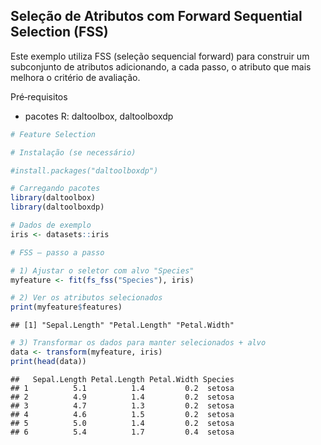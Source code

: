 ## Seleção de Atributos com Forward Sequential Selection (FSS)

Este exemplo utiliza FSS (seleção sequencial forward) para construir um subconjunto de atributos adicionando, a cada passo, o atributo que mais melhora o critério de avaliação.

Pré‑requisitos
- pacotes R: daltoolbox, daltoolboxdp


``` r
# Feature Selection

# Instalação (se necessário)

#install.packages("daltoolboxdp")
```


``` r
# Carregando pacotes
library(daltoolbox)
library(daltoolboxdp)
```



``` r
# Dados de exemplo
iris <- datasets::iris
```


``` r
# FSS — passo a passo

# 1) Ajustar o seletor com alvo "Species"
myfeature <- fit(fs_fss("Species"), iris)

# 2) Ver os atributos selecionados
print(myfeature$features)
```

```
## [1] "Sepal.Length" "Petal.Length" "Petal.Width"
```

``` r
# 3) Transformar os dados para manter selecionados + alvo
data <- transform(myfeature, iris)
print(head(data))
```

```
##   Sepal.Length Petal.Length Petal.Width Species
## 1          5.1          1.4         0.2  setosa
## 2          4.9          1.4         0.2  setosa
## 3          4.7          1.3         0.2  setosa
## 4          4.6          1.5         0.2  setosa
## 5          5.0          1.4         0.2  setosa
## 6          5.4          1.7         0.4  setosa
```

